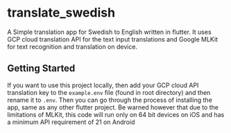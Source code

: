 # translate_swedish

A Simple translation app for Swedish to English written in flutter. It uses GCP cloud translation API for the text input translations and Google MLKit for text recognition and translation on device.

## Getting Started

If you want to use this project locally, then add your GCP cloud API translation key to the `example.env` file (found in root directory) and then rename it to `.env`. Then you can go through the process of installing the app, same as any other flutter project. Be warned however that due to the limitations of MLKit, this code will run only on 64 bit devices on iOS and has a minimum API requirement of 21 on Android
